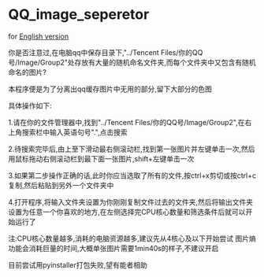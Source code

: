 # QQ_image_seperetor
for [English version](https://github.com/Sksjx/QQ_image_seperetor/blob/main/README_EN.md)

你是否注意过,在电脑qq中保存目录下,"../Tencent Files/你的QQ号/Image/Group2"处存放有大量的随机命名文件夹,而每个文件夹中又包含有随机命名的图片?

本程序便是为了分离出qq缓存图片中无用的部分,留下大部分的色图

具体操作如下:

1.请在你的文件管理器中,找到"../Tencent Files/你的QQ号/Image/Group2",在右上角搜索栏中输入英语句号".",点击搜索

2.待搜索完毕后,由上至下滑动最右侧滚动栏,找到第一张图片并左键单击一次,然后用鼠标拖动右侧滚动栏到最下面一张图片,shift+左键单击一次

3.如果第二步操作正确的话,此时你应当选取了所有的文件,按ctrl+x剪切或按ctrl+c复制,然后粘贴到另外一个文件夹中

4.打开程序,将输入文件夹设置为你刚刚复制文件过去的文件夹,然后将输出文件夹设置为任意一个你喜欢的地方,在左侧选择完CPU核心数量和筛选条件后就可以开始运行了

注:CPU核心数量越多,消耗的电脑资源越多,建议先从4核心及以下开始尝试
图片熵功能会消耗巨量的时间,大概单张图片需要1min40s的样子,不建议开启

目前尝试用pyinstaller打包失败,望有能者相助

